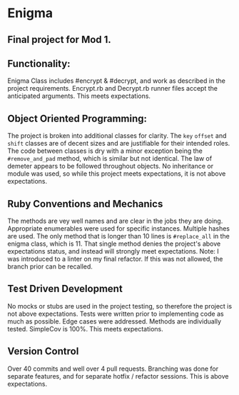 # Enigma

## Final project for Mod 1.

## Functionality:
Enigma Class includes #encrypt & #decrypt, and work as described in the project requirements. Encrypt.rb and Decrypt.rb runner files accept the anticipated arguments. This meets expectations.

## Object Oriented Programming:
The project is broken into additional classes for clarity. The `key` `offset` and `shift` classes are of decent sizes and are justifiable for their intended roles. The code between classes is dry with a minor exception being the `#remove_and_pad` method, which is similar but not identical. The law of demeter appears to be followed throughout objects. No inheritance or module was used, so while this project meets expectations, it is not above expectations.

## Ruby Conventions and Mechanics
The methods are vey well names and are clear in the jobs they are doing. Appropriate enumerables were used for specific instances. Multiple hashes are used. The only method that is longer than 10 lines is `#replace_all` in the enigma class, which is 11. That single method denies the project's above expectations status, and instead will strongly meet expectations.
Note: I was introduced to a linter on my final refactor. If this was not allowed, the branch prior can be recalled.

## Test Driven Development
No mocks or stubs are used in the project testing, so therefore the project is not above expectations. Tests were written prior to implementing code as much as possible. Edge cases were addressed. Methods are individually tested. SimpleCov is 100%. This meets expectations.

## Version Control
Over 40 commits and well over 4 pull requests. Branching was done for separate features, and for separate hotfix / refactor sessions. This is above expectations.
